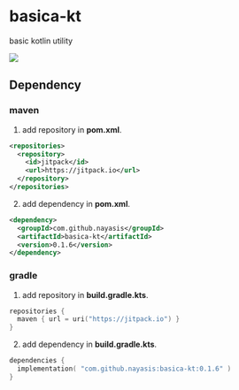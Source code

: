 # basica-kt
basic kotlin utility

[![](https://jitpack.io/v/nayasis/basica-kt.svg)](https://jitpack.io/#nayasis/basica-kt)

## Dependency

### maven

1. add repository in **pom.xml**.
```xml
<repositories>
  <repository>
    <id>jitpack</id>
    <url>https://jitpack.io</url>
  </repository>
</repositories>
```

2. add dependency in **pom.xml**.
```xml
<dependency>
  <groupId>com.github.nayasis</groupId>
  <artifactId>basica-kt</artifactId>
  <version>0.1.6</version>
</dependency>
```

### gradle

1. add repository in **build.gradle.kts**.
```kotlin
repositories {
  maven { url = uri("https://jitpack.io") }
}
```

2. add dependency in **build.gradle.kts**.
```kotlin
dependencies {
  implementation( "com.github.nayasis:basica-kt:0.1.6" )
}
```

